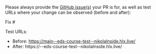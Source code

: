 Please always provide the [GitHub issue(s)](../issues) your PR is for, as well as test URLs where your change can be observed (before and after):

Fix #<gh-issue-id>

Test URLs:
- Before: https://main--eds-course-test--nikolaInside.hlx.live/
- After: https://<branch>--eds-course-test--nikolaInside.hlx.live/
